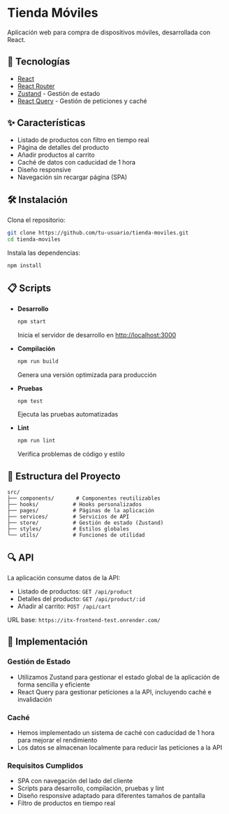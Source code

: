 # Tienda Móviles

Aplicación web para compra de dispositivos móviles, desarrollada con React.

## 🚀 Tecnologías

- [React](https://reactjs.org/)
- [React Router](https://reactrouter.com/)
- [Zustand](https://github.com/pmndrs/zustand) - Gestión de estado
- [React Query](https://react-query.tanstack.com/) - Gestión de peticiones y caché

## ✨ Características

- Listado de productos con filtro en tiempo real
- Página de detalles del producto
- Añadir productos al carrito
- Caché de datos con caducidad de 1 hora
- Diseño responsive
- Navegación sin recargar página (SPA)

## 🛠️ Instalación

Clona el repositorio:

```bash
git clone https://github.com/tu-usuario/tienda-moviles.git
cd tienda-moviles
```

Instala las dependencias:

```bash
npm install
```

## 📋 Scripts

- **Desarrollo**
  ```bash
  npm start
  ```
  Inicia el servidor de desarrollo en [http://localhost:3000](http://localhost:3000)

- **Compilación**
  ```bash
  npm run build
  ```
  Genera una versión optimizada para producción

- **Pruebas**
  ```bash
  npm test
  ```
  Ejecuta las pruebas automatizadas

- **Lint**
  ```bash
  npm run lint
  ```
  Verifica problemas de código y estilo

## 📱 Estructura del Proyecto

```
src/
├── components/       # Componentes reutilizables
├── hooks/           # Hooks personalizados
├── pages/           # Páginas de la aplicación
├── services/        # Servicios de API
├── store/           # Gestión de estado (Zustand)
├── styles/          # Estilos globales
└── utils/           # Funciones de utilidad
```

## 🔍 API

La aplicación consume datos de la API:

- Listado de productos: `GET /api/product`
- Detalles del producto: `GET /api/product/:id`
- Añadir al carrito: `POST /api/cart`

URL base: `https://itx-frontend-test.onrender.com/`

## 📝 Implementación

### Gestión de Estado
- Utilizamos Zustand para gestionar el estado global de la aplicación de forma sencilla y eficiente
- React Query para gestionar peticiones a la API, incluyendo caché e invalidación

### Caché
- Hemos implementado un sistema de caché con caducidad de 1 hora para mejorar el rendimiento
- Los datos se almacenan localmente para reducir las peticiones a la API

### Requisitos Cumplidos
- SPA con navegación del lado del cliente
- Scripts para desarrollo, compilación, pruebas y lint
- Diseño responsive adaptado para diferentes tamaños de pantalla
- Filtro de productos en tiempo real 